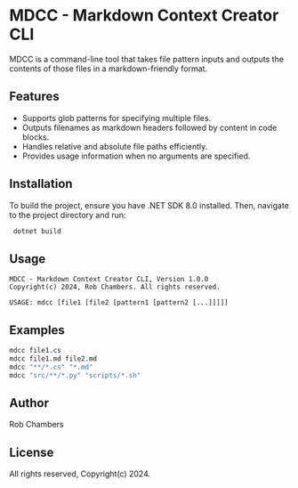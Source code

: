 # MDCC - Markdown Context Creator CLI

MDCC is a command-line tool that takes file pattern inputs and outputs the contents of those files in a markdown-friendly format.

## Features
- Supports glob patterns for specifying multiple files.
- Outputs filenames as markdown headers followed by content in code blocks.
- Handles relative and absolute file paths efficiently.
- Provides usage information when no arguments are specified.

## Installation
To build the project, ensure you have .NET SDK 8.0 installed. Then, navigate to the project directory and run:

```bash
 dotnet build
```

## Usage
```
MDCC - Markdown Context Creator CLI, Version 1.0.0
Copyright(c) 2024, Rob Chambers. All rights reserved.

USAGE: mdcc [file1 [file2 [pattern1 [pattern2 [...]]]]]
```

## Examples

```bash
mdcc file1.cs
mdcc file1.md file2.md
mdcc "**/*.cs" "*.md"
mdcc "src/**/*.py" "scripts/*.sh"
```

## Author
Rob Chambers

## License
All rights reserved, Copyright(c) 2024.